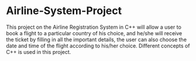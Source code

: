 # Airline-System-Project

This project on the Airline Registration System in C++ will allow a user to book a flight to a particular country of his choice, and he/she will receive the ticket by filling in all the important details, the user can also choose the date and time of the flight according to his/her choice. Different concepts of C++ is used in this project.

